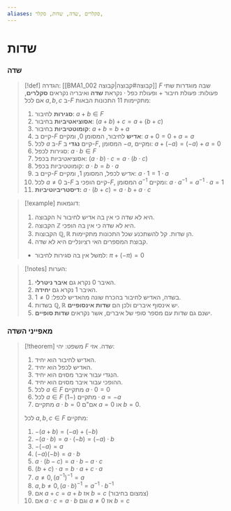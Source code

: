 ```yaml
---
aliases: סקלרים ,שדה, שדות, סקלר,
---
```

# שדות

### שדה

>[!def] הגדרה:
> [[BMA1_002 קבוצה#קבוצה|קבוצה]] $F$ שבה מוגדרות שתי פעולות: פעולת חיבור $+$ ופעולת כפל $\cdot$ נקראת **שדה** ואיבריה נקראים **סקלרים**, אם לכל $a,b,c$ ב-$F$ מתקיימות 11 התכונות הבאות:
> 1. **סגירות** לחיבור: $a+b\in F$
> 2. **אסוציאטיביות** בחיבור: $(a+b)+c=a+(b+c)$
> 3. **קומוטטיביות** בחיבור: $a+b=b+a$
> 4. קיים ב-$F$ **אדיש** לחיבור, המסומן $0$, ומקיים: $a+0=0+a=a$
> 5. לכל $a$ ב-$F$ קיים **נגדי** ב-$F$, המסומן $-a$, ומקיים: $a+(-a)=(-a)+a=0$
> 6. סגירות לכפל: $a\cdot b\in F$
> 7. אסוציאטיביות בכפל: $(a\cdot b)\cdot c=a\cdot(b\cdot c)$
> 8. קומוטטיביות בכפל: $a\cdot b=b\cdot a$
> 9. קיים ב-$F$ אדיש לכפל, המסומן $1$, ומקיים: $a\cdot 1=1\cdot a$
> 10. לכל $a\ne 0$ ב-$F$ קיים הופכי ב-$F$, המסומן $a^{-1}$ ומקיים: $a\cdot a^{-1}=a^{-1}\cdot a=1$
> 11. **דיסטריביוטיביות:** $a\cdot(b+c)=a\cdot b+a\cdot c$
> 

>[!example] דוגמאות:
> 1. הקבוצה $\mathbb{N}$ היא לא שדה כי אין בה אדיש לחיבור.
> 2. הקבוצה $\mathbb{Z}$ היא לא שדה כי אין בה הופכי.
> 3. הקבוצות $\mathbb{Q},\mathbb{R}$ הן שדות. קל להשתכנע שכל התכונות מתקיימות.
> 4. קבוצת המספרים האי רציונליים היא לא שדה.
> 	- למשל אין בה סגירות לחיבור: $\pi+(-\pi)=0$

> [!notes] הערות:
> 1. האיבר $0$ נקרא גם **איבר ניטרלי**.
> 2. האיבר $1$ נקרא גם **יחידה**.
> 3. בשדה, האדיש לחיבור בהכרח שונה מהאדיש לכפל: $0\ne 1$.
> 4. בשדות $\mathbb{Q},\mathbb{R}$ יש אינסוף איברים ולכן הם **שדות אינסופיים**.
> 5. ישנם גם שדות עם מספר סופי של איברים, אשר נקראים **שדות סופיים**.

### מאפייני השדה

>[!theorem] משפט:
> יהי $F$ שדה. אזי:
> 1. האדיש לחיבור הוא יחיד.
> 2. האדיש לכפל הוא יחיד.
> 3. הנגדי עבור איבר מסוים הוא יחיד.
> 4. ההופכי עבור איבר מסוים הוא יחיד.
> 5. לכל $a\in F$ מתקיים $a\cdot 0=0$
> 6. לכל $a\in F$ מתקיים $(-1)\cdot a=-a$
> 7. מתקיים $a\cdot b=0$ אם"ם $a=0$ או $b=0$.
> 
> לכל $a,b,c\in F$ מתקיים:
> 1. $-(a+b)=(-a)+(-b)$
> 2. $-(a\cdot b)=a\cdot(-b)=(-a)\cdot b$
> 3. $-(-a)=a$
> 4. $(-a)(-b)=a\cdot b$
> 5. $a\cdot(b-c)=a\cdot b-a\cdot c$
> 6. $(b+c)\cdot a=b\cdot a+c\cdot a$
> 7. $a\ne 0, (a^{-1})^{-1}=a$
> 8. $a,b\ne 0, (a\cdot b)^{-1}=a^{-1}\cdot b^{-1}$
> 9. אם $a+c=a+b$ אז $b=c$ (צמצום בחיבור)
> 10. אם $a\cdot c=a\cdot b$ וגם $a\ne 0$ אז $b=c$

